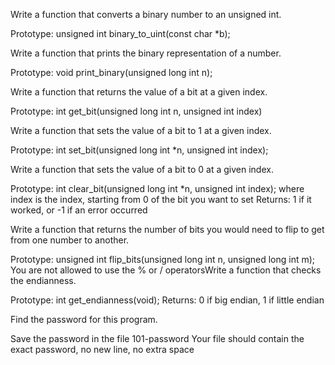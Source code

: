 Write a function that converts a binary number to an unsigned int.

Prototype: unsigned int binary_to_uint(const char *b);

Write a function that prints the binary representation of a number.

Prototype: void print_binary(unsigned long int n);

Write a function that returns the value of a bit at a given index.

Prototype: int get_bit(unsigned long int n, unsigned int index)

Write a function that sets the value of a bit to 1 at a given index.

Prototype: int set_bit(unsigned long int *n, unsigned int index);


Write a function that sets the value of a bit to 0 at a given index.

Prototype: int clear_bit(unsigned long int *n, unsigned int index);
where index is the index, starting from 0 of the bit you want to set
Returns: 1 if it worked, or -1 if an error occurred


Write a function that returns the number of bits you would need to flip to get from one number to another.

Prototype: unsigned int flip_bits(unsigned long int n, unsigned long int m);
You are not allowed to use the % or / operatorsWrite a function that checks the endianness.

Prototype: int get_endianness(void);
Returns: 0 if big endian, 1 if little endian

Find the password for this program.

Save the password in the file 101-password
Your file should contain the exact password, no new line, no extra space

